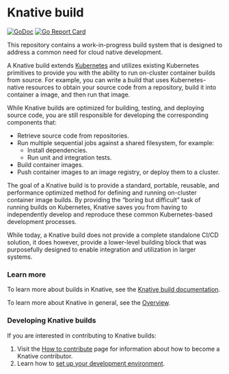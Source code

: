 # Knative build

[![GoDoc](https://godoc.org/github.com/knative/build?status.svg)](https://godoc.org/github.com/knative/build)
[![Go Report Card](https://goreportcard.com/badge/knative/build)](https://goreportcard.com/report/knative/build)

This repository contains a work-in-progress build system that is designed to 
address a common need for cloud native development.

A Knative build extends 
[Kubernetes](https://kubernetes.io/docs/concepts/extend-kubernetes/api-extension/custom-resources/)
and utilizes existing Kubernetes primitives to provide you with the
ability to run on-cluster container builds from source. For example, you can 
write a build that uses Kubernetes-native resources to obtain your source code
from a repository, build it into container a image, and then run that image. 

While Knative builds are optimized for building, testing, and deploying source 
code, you are still responsible for developing the corresponding components 
that:

* Retrieve source code from repositories.
* Run multiple sequential jobs against a shared filesystem, for example:
  * Install dependencies.
  * Run unit and integration tests.
* Build container images.
* Push container images to an image registry, or deploy them to a cluster.

The goal of a Knative build is to provide a standard, portable, reusable, 
and performance optimized method for defining and running on-cluster container 
image builds. By providing the “boring but difficult” task of running builds on
Kubernetes, Knative saves you from having to independently develop and reproduce
these common Kubernetes-based development processes.

While today, a Knative build does not provide a complete standalone CI/CD 
solution, it does however, provide a lower-level building block that was 
purposefully designed to enable integration and utilization in larger systems.

### Learn more

To learn more about builds in Knative, see the 
[Knative build documentation](https://github.com/knative/docs/tree/master/build).

To learn more about Knative in general, see the 
[Overview](https://github.com/knative/docs/blob/master/README.md).

### Developing Knative builds

If you are interested in contributing to Knative builds:

1. Visit the [How to contribute](./CONTRIBUTING.md) page for information about
   how to become a Knative contributor.
2. Learn how to [set up your development environment](DEVELOPMENT.md).
